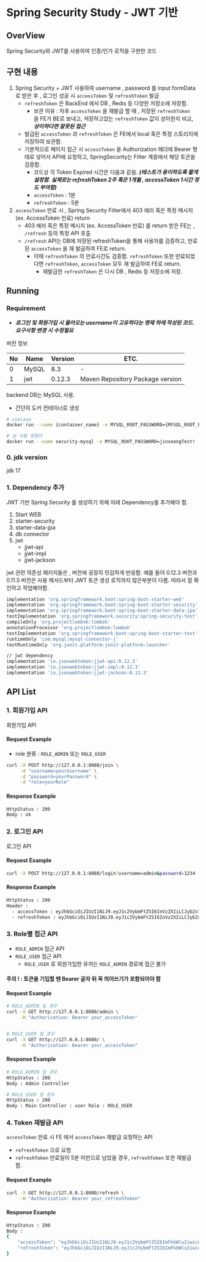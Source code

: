 # Spring Security Study - JWT 기반
## OverView
Spring Security와 JWT를 사용하여 인증/인가 로직을 구현한 코드 

## 구현 내용
1. Spring Security + JWT 사용하여 username , password 를 input formData로 받은 후 , 로그인 성공 시 ```accessToken``` 및 ```refreshToken``` 발급 
   - ```refreshToken``` 은 BackEnd 에서 DB , Redis 등 다양한 저장소에 저장함.
     - 보관 이유 : 차후 ```accessToken``` 을 재발급 할 때 , 저장된 ```refreshToken ``` 을 FE가 BE로 보내고,  저장하고있는 ```refreshToken``` 값이 상이한지 비교, ***상이하다면 잘못된 접근***
   - 발급된 ```accessToken``` 과 ```refreshToken``` 은 FE에서 local 혹은 특정 스토리지에 저장하여 보관함.
   - 기본적으로 페이지 접근 시 ```accessToken``` 을 Authorization 헤더에 Bearer 형태로 넣어서 API에 요청하고, SpringSecurity는 Filter 계층에서 해당 토큰을 검증함.
     - 코드상 각 Token Expired 시간은 다음과 같음. ***(테스트가 용이하도록 짧게 설정함. 실제로는 refreshToken 2주 혹은 1개월 , accessToken 1시간 정도 부여함)***
     - ```accessToken``` : 1분
     - ```refreshToken``` : 5분
2. ```accessToken``` 만료 시 , Spring Security Filter에서 403 에러 혹은 특정 메시지 (ex. AccessToken 만료) return
   - 403 에러 혹은 특정 메시지 (ex. AccessToken 만료) 를 return 받은 FE는 , ```/refresh``` 등의 특정 API 호출
   - ```/refresh``` API는 DB에 저장된 refreshToken을 통해 사용자를 검증하고, 만료된 ```accessToken``` 을 재 발급하여 FE로 return.
     - 이때 ```refreshToken``` 의 만료시간도 검증함. ```refreshToken``` 또한 만료되었다면 ```refreshToken```, ```accessToken``` 모두 재 발급하여 FE로 return.
       - 재발급한 ```refreshToken``` 은 다시 DB , Redis 등 저장소에 저장.

## Running
### Requirement
- ***로그인 및 회원가입 시 들어오는 username이 고유하다는 명제 하에 작성된 코드. 요구사항 변경 시 수정필요***

버전 정보

| No | Name                | Version | ETC.                             |
|----|---------------------|---------|----------------------------------|
| 0  | MySQL               | 8.3     | -                                |
| 1  | jwt  | 0.12.3  | Maven Repository Package version | 


backend DB는 MySQL 사용.
- 간단히 도커 컨테이너로 생성
```bash
# usecase
docker run --name {container_name} -e MYSQL_ROOT_PASSWORD={MYSQL_ROOT_PASSWORD} -d -p 3306:3306 mysql:8.3

# 실 사용 명령어
docker run --name security-mysql -e MYSQL_ROOT_PASSWORD=jinseongTest! -d -p 3306:3306 mysql:8.3
```


### 0. jdk version
jdk 17

### 1. Dependency 추가
JWT 기반 Spring Security 를 생성하기 위해 아래 Dependency를 추가해야 함.
1. Start WEB
2. starter-security
3. starter-data-jpa
4. db connector
5. jwt 
    - jjwt-api
    - jjwt-impl
    - jjwt-jackson

jwt 관련 의존성 패키지들은 , 버전에 굉장히 민감하게 반응함. 예를 들어 0.12.3 버전과 0.11.5 버전은 사용 메서드부터 JWT 토큰 생성 로직까지 많은부분이 다름.
따라서 잘 확인하고 작업해야함.

```bash
implementation 'org.springframework.boot:spring-boot-starter-web'
implementation 'org.springframework.boot:spring-boot-starter-security'
implementation 'org.springframework.boot:spring-boot-starter-data-jpa'
testImplementation 'org.springframework.security:spring-security-test'
compileOnly 'org.projectlombok:lombok'
annotationProcessor 'org.projectlombok:lombok'
testImplementation 'org.springframework.boot:spring-boot-starter-test'
runtimeOnly 'com.mysql:mysql-connector-j'
testRuntimeOnly 'org.junit.platform:junit-platform-launcher'

// jwt dependency
implementation 'io.jsonwebtoken:jjwt-api:0.12.3'
implementation 'io.jsonwebtoken:jjwt-impl:0.12.3'
implementation 'io.jsonwebtoken:jjwt-jackson:0.12.3'
```


## API List
### 1. 회원가입 API
회원가입 API
#### Request Example
- role 분류 : ```ROLE_ADMIN``` 또는 ```ROLE_USER```
```bash
curl -X POST http://127.0.0.1:8080/join \
     -d "username=yourUsername" \
     -d "password=yourPassword" \
     -d "role=yourRole"
```

#### Response Example
```bash
HttpStatus : 200
Body : ok
```

### 2. 로그인 API
로그인 API
#### Request Example
```bash
curl -X POST http://127.0.0.1:8080/login?username=admin&password=1234
```

#### Response Example
```bash
HttpStatus : 200
Header : 
  - accessToken : eyJhbGciOiJIUzI1NiJ9.eyJ1c2VybmFtZSI6InVzZXIiLCJyb2xlIjoiUk9MRV9VU0VSIiwiZXhwIjoxNzE1NzEyMTczfQ.CuYibmYH-aNWHfgXnV2m9Q-mYv7bEU1Y3z7ylAI8Zbo
  - refreshToken : eyJhbGciOiJIUzI1NiJ9.eyJ1c2VybmFtZSI6InVzZXIiLCJyb2xlIjoiUk9MRV9VU0VSIiwiZXhwIjoxNzE1NzEyNzEzfQ.ZVQi3ssn9bZI1vNfkcmsq4_0mHQuYuw7FcGBrYNXQUs
```


### 3. Role별 접근 API
- ```ROLE_ADMIN``` 접근 API
- ```ROLE_USER``` 접근 API
  - ```ROLE_USER``` 로 회원가입한 유저는 ```ROLE_ADMIN``` 경로에 접근 불가

#### 주의 ! : 토큰을 기입할 땐 Bearer 글자 뒤 꼭 띄어쓰기가 포함되어야 함
#### Request Example
```bash
# ROLE_ADMIN 일 경우
curl -X GET http://127.0.0.1:8080/admin \
     -H "Authorization: Bearer your_accessToken"


# ROLE_USER 일 경우
curl -X GET http://127.0.0.1:8080/ \
     -H "Authorization: Bearer your_accessToken"
```


#### Response Example
```bash
# ROLE_ADMIN 일 경우
HttpStatus : 200
Body : Admin Controller

# ROLE_USER 일 경우
HttpStatus : 200
Body : Main Controller : user Role : ROLE_USER
```

### 4. Token 재발급 API
```accessToken``` 만료 시 FE 에서 ```accessToken``` 재발급 요청하는 API
- ```refreshToken``` 으로 요청
- ```refreshToken``` 만료일이 5분 미만으로 남았을 경우, ```refreshToken``` 또한 재발급 함.
#### Request Example
```bash
curl -X GET http://127.0.0.1:8080/refresh \
     -H "Authorization: Bearer your_refreshToken"
```

#### Response Example
```bash
HttpStatus : 200
Body : 
{
    "accessToken": "eyJhbGciOiJIUzI1NiJ9.eyJ1c2VybmFtZSI6ImFkbWluIiwicm9sZSI6IlJPTEVfQURNSU4iLCJleHAiOjE3MTU3MDkzNjN9.vQErpcgHGvjC-f7YdLWsC8tvK8jYRO3xQY_ubRrM4iY",
    "refreshToken": "eyJhbGciOiJIUzI1NiJ9.eyJ1c2VybmFtZSI6ImFkbWluIiwicm9sZSI6IlJPTEVfQURNSU4iLCJleHAiOjE3MTU3MDk5MDN9.rjtfXGWbitlEp3m7lpBP-X9EwqK-VSTRKGbN9Jm5Rgg"
}
```